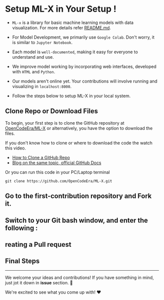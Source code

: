 # Setup ML-X in Your Setup !

- `ML-x` is a library for basic machine learning models with data visualization. For more details refer [README.md](/README.md).

- For Model Development, we primarily use `Google Colab`. Don't worry, it is similar to `Jupyter Notebook`.

- Each model is `well-documented`, making it easy for everyone to understand and use. 

- We improve model working by incorporating web interfaces, developed with `HTML` and `Python`.

- Our models aren't online yet. Your contributions will involve running and visualizing in `localhost:8000`.

- Follow the steps below to setup ML-X in your local system.

## Clone Repo or Download Files

To begin, your first step is to clone the GitHub repository at [OpenCodeEra/ML-X]() or alternatively, you have the option to download the files.

If you don't know how to clone or where to download the code the watch this video.

- [How to Clone a GitHub Repo](https://www.youtube.com/watch?v=CKcqniGu3tA)
- [Blog on the same topic, official GitHub Docs](https://docs.github.com/en/repositories/creating-and-managing-repositories/cloning-a-repository)

Or you can run this code in your PC/Laptop terminal

```
git clone https://github.com/OpenCodeEra/ML-X.git
```


## Go to the first-contribution repository and Fork it.


## Switch to your Git bash window, and enter the following :

## reating a Pull request

## Final Steps

<hr>

We welcome your ideas and contributions! If you have something in mind, just jot it down in **issue** section. 🎉
 
We're excited to see what you come up with! ❤️
